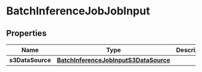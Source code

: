 

# BatchInferenceJobJobInput


## Properties

| Name | Type | Description | Notes |
|------------ | ------------- | ------------- | -------------|
|**s3DataSource** | [**BatchInferenceJobInputS3DataSource**](BatchInferenceJobInputS3DataSource.md) |  |  |



